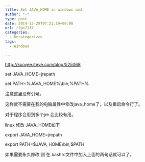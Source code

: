 ```yaml
---
title: Set JAVA_HOME in windows cmd
author: "-"
type: post
date: 2014-12-29T07:21:19+00:00
url: /?p=7137
categories:
  - Uncategorized
tags:
  - Windows

---
```

http://kooyee.iteye.com/blog/525068

set JAVA_HOME=jrepath
  
set PATH=%JAVA_HOME%\bin;%PATH%
  
注意这里没有引号。
  
这样就不需要在我的电脑属性中修改java_home了，以及重启命令行了。
  
对于程序会用到多个jre 会比较有用。

linux 修改 JAVA_HOME如下
  
export JAVA_HOME=jrepath
  
export PATH=$JAVA_HOME\bin;$PATH

如果需要永久修改 则 在.bashrc文件中加入上面的两句话就可以了。